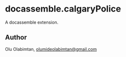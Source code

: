 # docassemble.calgaryPolice

A docassemble extension.

## Author

Olu Olabimtan, olumideolabimtan@gmail.com

